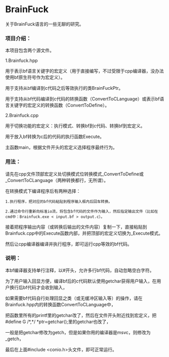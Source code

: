 # BrainFuck
关于BrainFuck语言的一些无聊的研究。

### 项目介绍：

本项目包含两个源文件。

1.Brainfuck.hpp

  用于表示bf语言关键字的宏定义（用于直接编写，不过受限于cpp编译器，没办法使用bf原生符号作为宏定义）。
  
  用于支持从bf编译到c代码之后等效执行的类BrainFuckPtr。
  
  用于支持从bf代码编译到c代码的转换函数（ConvertToCLanguage）或表示bf语言关键字的宏定义的转换函数（ConvertToDefine）。
  
2.Brainfuck.cpp

  用于切换功能的宏定义：执行模式、转换bf到c代码、转换bf到宏定义。

  用于放入bf转换为c后的代码的执行函数Execute。

  主函数main，根据文件开头的宏定义选择程序最终行为。

### 用法：

  请先在cpp文件顶部宏定义处切换模式位转换模式_ConvertToDefine或_ConvertToCLanguage（两种转换都行，无所谓）。
    
  在转换模式下编译程序后有两种选择：
    
    1.执行程序，把对应的bf代码粘贴到程序输入框内后回车转换。
    
    2.通过命令行重新向标准io流，将包含bf代码的文件作为输入，然后指定输出文件（比如在cmd中：Brainfuck.exe < input.bf > output.c）。
    
  接着把程序输出内容（或转换后输出的文件内容）复制一下，直接粘贴到Brainfuck.cpp中的Execute函数内部，并把顶部的宏定义切换为_Execute模式。

  然后让cpp编译器编译并执行程序，即可运行cpp等效的bf代码。

### 说明：

  本bf编译器支持单行注释，以#开头，允许多行bf代码，自动忽略空白字符。

  为了用户输入回显方便，编译bf后的c代码默认使用getchar获得用户输入，在用户换行后bf代码才会收到输入，
  
  如果需要bf代码自行处理回显之类（或无缓冲区输入等）的操作，请在Brainfuck.hpp内的转换函数ConvertToCLanguage中，
  
  把函数里所有的printf里的getchar改了，然后在文件开头附近找到宏定义，把#define G /\*,\*/ \*ptr=getchar();里的getchar也改了，

  一般是把getchar修改为getch，但是如果你用的编译器是msvc，则修改为_getch，
  
  最后在上面#include <conio.h>头文件，即可正常运行。
